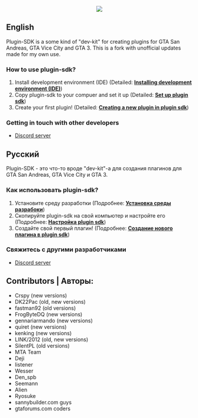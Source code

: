 <p align="center"><img src="http://i.imgur.com/xFXWiU9.png"></p>

## English
Plugin-SDK is a some kind of "dev-kit" for creating plugins for GTA San Andreas, GTA Vice City and GTA 3. This is a fork with unofficial updates made for my own use.

### How to use plugin-sdk?
1. Install development environment (IDE) (Detailed: [**Installing development environment (IDE)**](https://github.com/DK22Pac/plugin-sdk/wiki/Installing-development-environment-(IDE)))
2. Copy plugin-sdk to your compuer and set it up (Detailed: [**Set up plugin sdk**](https://github.com/DK22Pac/plugin-sdk/wiki/Set-up-plugin-sdk))
3. Create your first plugin! (Detailed: [**Creating a new plugin in plugin sdk**](https://github.com/DK22Pac/plugin-sdk/wiki/Creating-a-new-plugin-in-plugin-sdk))

### Getting in touch with other developers
- [Discord server](https://discord.gg/X4H7ztF)

## Русский
Plugin-SDK - это что-то вроде "dev-kit"-а для создания плагинов для GTA San Andreas, GTA Vice City и GTA 3.

### Как использовать plugin-sdk?
1. Установите среду разработки (Подробнее: [**Установка среды разрабоки**](https://github.com/DK22Pac/plugin-sdk/wiki/%D0%A3%D1%81%D1%82%D0%B0%D0%BD%D0%BE%D0%B2%D0%BA%D0%B0-%D1%81%D1%80%D0%B5%D0%B4%D1%8B-%D1%80%D0%B0%D0%B7%D1%80%D0%B0%D0%B1%D0%BE%D0%BA%D0%B8))
2. Скопируйте plugin-sdk на свой компьютер и настройте его (Подробнее: [**Настройка plugin sdk**](https://github.com/DK22Pac/plugin-sdk/wiki/%D0%9D%D0%B0%D1%81%D1%82%D1%80%D0%BE%D0%B9%D0%BA%D0%B0-plugin-sdk))
3. Создайте свой первый плагин! (Подробнее: [**Создание нового плагина в plugin sdk**](https://github.com/DK22Pac/plugin-sdk/wiki/%D0%A1%D0%BE%D0%B7%D0%B4%D0%B0%D0%BD%D0%B8%D0%B5-%D0%BD%D0%BE%D0%B2%D0%BE%D0%B3%D0%BE-%D0%BF%D0%BB%D0%B0%D0%B3%D0%B8%D0%BD%D0%B0-%D0%B2-plugin-sdk))

### Свяжитесь с другими разработчиками
- [Discord server](https://discord.gg/QEesDGb)

## Contributors | Авторы:
- Crspy (new versions)
- DK22Pac (old, new versions)
- fastman92 (old versions)
- FrogByteDQ (new versions)
- gennariarmando (new versions)
- quiret (new versions)
- kenking (new versions)
- LINK/2012 (old, new versions)
- SilentPL (old versions)
- MTA Team
- Deji
- listener
- Wesser
- Den_spb
- Seemann
- Alien
- Ryosuke
- sannybuilder.com guys
- gtaforums.com coders
